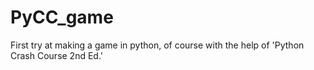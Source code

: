 # PyCC_game
First try at making a game in python, of course with the help of 'Python Crash Course 2nd Ed.'
